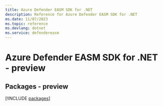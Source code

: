 ```yaml
---
title: Azure Defender EASM SDK for .NET
description: Reference for Azure Defender EASM SDK for .NET
ms.date: 11/07/2023
ms.topic: reference
ms.devlang: dotnet
ms.service: defendereasm
---
```

# Azure Defender EASM SDK for .NET - preview
## Packages - preview
[!INCLUDE [packages](defender-easm-index.md)]